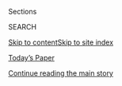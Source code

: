 <div id="app">

<div>

<div class="NYTAppHideMasthead css-1r6wvpq e1suatyy0">

<div class="section css-ui9rw0 e1suatyy2">

<div class="css-eph4ug er09x8g0">

<div class="css-6n7j50">

</div>

<span class="css-1dv1kvn">Sections</span>

<div class="css-10488qs">

<span class="css-1dv1kvn">SEARCH</span>

</div>

[Skip to content](#site-content)[Skip to site
index](#site-index)

</div>

<div class="css-10698na e1huz5gh0">

</div>

</div>

<div id="masthead-bar-one" class="section hasLinks css-15hmgas e1csuq9d3">

<div class="css-uqyvli e1csuq9d0">

</div>

<div class="css-1uqjmks e1csuq9d1">

</div>

<div class="css-9e9ivx">

[](https://myaccount.nytimes.com/auth/login?response_type=cookie&client_id=vi)

</div>

<div class="css-1bvtpon e1csuq9d2">

[Today’s Paper](https://www.nytimes.com/section/todayspaper)

</div>

</div>

</div>

</div>

<div data-aria-hidden="false">

<div id="site-content" data-role="main">

<div id="top-wrapper" class="css-15p45cc eaca97t0" type="top">

<div id="top-slug" class="css-19x0jxb eaca97t1" hidden="">

Advertisement

</div>

[Continue reading the main
story](#after-top)

<div class="ad top-wrapper" style="text-align:center;height:100%;display:block;min-height:90px">

<div id="top" class="place-ad" data-position="top" data-size-key="top">

</div>

</div>

<div id="after-top">

</div>

</div>

<div id="byline" class="section css-15h4p1b e9abtgs0">

<div class="css-1j21atc e1svk9qx1">

<div class="css-nfcc9b e1svk9qx3">

<div class="css-cnx41t">

![Portrait of Sarah
Almukhtar](https://static01.nyt.com/images/2019/10/04/reader-center/author-sarah-almukhtar/author-sarah-almukhtar-thumbLarge.png)

</div>

<div class="css-vl9dhg e1svk9qx5">

<div class="css-1nrhkj6 e1svk9qx6">

# Sarah Almukhtar

</div>

## <span></span>

Sarah Almukhtar is a graphics editor based in New York, where she
designs visual stories about the news. She studied architecture at the
New Jersey Institute of Technology and earned a master's degree in urban
planning from Columbia University. Ms. Almukhtar joined The New York
Times in 2015.

</div>

</div>

</div>

<div>

<div id="mid1-wrapper" class="css-1mn4oms eaca97t0" type="rank">

<div id="mid1-slug" class="css-1tag3rd eaca97t1">

Advertisement

</div>

[Continue reading the main
story](#after-mid1)

<div id="mid1" class="ad mid1-wrapper" style="text-align:center;height:100%;display:block">

</div>

<div id="after-mid1">

</div>

</div>

</div>

<div class="css-185go5a e1o5byef0">

<div class="css-15cbhtu">

  - [Latest](#stream-panel)
  - <span class="css-6n7j50">Search</span>
    <div class="control">
    <div class="label-container css-1dv1kvn">
    Search
    </div>
    <div class="css-wm4t3d">
    **<span id="clear-search-input" class="css-1dv1kvn">Clear this text
    input</span>
    </div>
    </div>
    <span class="css-1iovbfw"></span>

<div id="stream-panel" class="section css-8msx5b e1jz0cab1">

<div class="css-13mho3u">

1.  
    
    <div class="css-1cp3ece">
    
    <div class="css-1l4spti">
    
    [](/interactive/2020/03/21/us/coronavirus-us-cases-spread.html)
    
    <div class="css-79elbk">
    
    ![](https://static01.nyt.com/images/2020/03/21/us/coronavirus-us-cases-spread-promo-1584800081836/coronavirus-us-cases-spread-promo-1584800081836-thumbWide-v2.jpg?quality=75&auto=webp&disable=upscale)
    
    </div>
    
    ## Watch How the Coronavirus Spread Across the United States
    
    It’s been two months since the first confirmed case was reported in
    the United States. As testing expanded and the virus spread, the
    number of new cases has multiplied at a rapid pace.
    
    <div class="css-1nqbnmb ea5icrr0">
    
    By <span class="css-1n7hynb">Lazaro Gamio, Mitch Smith, Karen
    Yourish <span>and</span> Sarah
    Almukhtar</span>
    
    </div>
    
    </div>
    
    <div class="css-1lc2l26 e1xfvim33">
    
    </div>
    
    </div>

2.  
    
    <div class="css-1cp3ece">
    
    <div class="css-1l4spti">
    
    [](/2020/03/10/world/europe/greece-migrants-secret-site.html)
    
    <div class="css-79elbk">
    
    ![](https://static01.nyt.com/images/2020/03/06/world/greece-migrants-promo/greece-migrants-promo-thumbWide-v2.jpg?quality=75&auto=webp&disable=upscale)
    
    </div>
    
    ## ‘We Are Like Animals’: Inside Greece’s Secret Site for Migrants
    
    The extrajudicial center is one of several tactics Greece is using
    to prevent a repeat of the 2015 migration crisis.
    
    <div class="css-1nqbnmb ea5icrr0">
    
    By <span class="css-1n7hynb">Matina Stevis-Gridneff, Patrick
    Kingsley, Haley Willis, Sarah Almukhtar <span>and</span> Malachy
    Browne</span>
    
    </div>
    
    </div>
    
    <div class="css-1lc2l26 e1xfvim33">
    
    </div>
    
    </div>

3.  
    
    <div class="css-1cp3ece">
    
    <div class="css-1l4spti">
    
    [](/interactive/2020/03/02/us/politics/2020-super-tuesday-states.html)
    
    <div class="css-79elbk">
    
    ![](https://static01.nyt.com/images/2020/03/01/us/2020-super-tuesday-states-promo-1583117064408/2020-super-tuesday-states-promo-1583117064408-thumbWide.png?quality=75&auto=webp&disable=upscale)
    
    </div>
    
    ## Here’s What’s at Stake in Super Tuesday States
    
    A third of all available Democratic delegates will be awarded on
    Tuesday — perhaps the single most important day on the 2020 primary
    calendar. Here’s your guide.
    
    <div class="css-1nqbnmb ea5icrr0">
    
    By <span class="css-1n7hynb">Sarah Almukhtar, Alexander Burns,
    Thomas Kaplan, Lisa Lerer, Reid J. Epstein <span>and</span> Umi
    Syam</span>
    
    </div>
    
    </div>
    
    <div class="css-1lc2l26 e1xfvim33">
    
    </div>
    
    </div>

4.  
    
    <div class="css-1cp3ece">
    
    <div class="css-1l4spti">
    
    [](/interactive/2020/02/21/us/politics/democratic-fundraising-numbers-february.html)
    
    <div class="css-79elbk">
    
    ![](https://static01.nyt.com/images/2020/02/20/us/democratic-fundraising-numbers-february-promo-1582256389595/democratic-fundraising-numbers-february-promo-1582256389595-thumbWide-v3.png?quality=75&auto=webp&disable=upscale)
    
    </div>
    
    ## How Bloomberg Outspent His Rivals, and Sanders Outraised Them All
    
    By the end of January, Michael R. Bloomberg had spent more than four
    other leading Democratic candidates combined.
    
    <div class="css-1nqbnmb ea5icrr0">
    
    By <span class="css-1n7hynb">Sarah Almukhtar, Thomas Kaplan, K.K.
    Rebecca Lai <span>and</span> Rachel
    Shorey</span>
    
    </div>
    
    </div>
    
    <div class="css-1lc2l26 e1xfvim33">
    
    </div>
    
    </div>

5.  
    
    <div class="css-1cp3ece">
    
    <div class="css-1l4spti">
    
    [](/interactive/2020/02/19/us/elections/debate-speaking-time.html)
    
    <div class="css-79elbk">
    
    ![](https://static01.nyt.com/images/2020/02/19/us/debate-speaking-time-promo-1582153336966/debate-speaking-time-promo-1582153336966-thumbWide.jpg?quality=75&auto=webp&disable=upscale)
    
    </div>
    
    ## Which Candidates Got the Most Speaking Time in the Democratic Debate
    
    Senators Elizabeth Warren and Amy Klobuchar led the six candidates
    onstage.
    
    <div class="css-1nqbnmb ea5icrr0">
    
    By <span class="css-1n7hynb">Sarah Almukhtar, Weiyi Cai
    <span>and</span> Lauren
    Leatherby</span>
    
    </div>
    
    </div>
    
    <div class="css-1lc2l26 e1xfvim33">
    
    </div>
    
    </div>

6.  
    
    <div class="css-1cp3ece">
    
    <div class="css-1l4spti">
    
    [](/interactive/2020/02/07/us/elections/debate-speaking-time.html)
    
    <div class="css-79elbk">
    
    ![](https://static01.nyt.com/images/2020/02/06/us/debate-speaking-time-promo-1581017299502/debate-speaking-time-promo-1581017299502-thumbWide.jpg?quality=75&auto=webp&disable=upscale)
    
    </div>
    
    ## Which Candidates Got the Most Speaking Time in the Democratic Debate
    
    Senator Bernie Sanders and former Vice President Joseph R. Biden Jr.
    led the stage of seven candidates.Follow along live during the
    debate.
    
    <div class="css-1nqbnmb ea5icrr0">
    
    By <span class="css-1n7hynb">Sarah Almukhtar, Quoctrung Bui
    <span>and</span> Weiyi
    Cai</span>
    
    </div>
    
    </div>
    
    <div class="css-1lc2l26 e1xfvim33">
    
    </div>
    
    </div>

7.  
    
    <div class="css-1cp3ece">
    
    <div class="css-1l4spti">
    
    [](/interactive/2020/us/elections/delegate-count-primary-results.html)
    
    <div class="css-79elbk">
    
    ![](https://static01.nyt.com/images/2020/01/31/us/delegate-count-primary-results-promo-1580516316371/delegate-count-primary-results-promo-1580516316371-thumbWide-v80.png?quality=75&auto=webp&disable=upscale)
    
    </div>
    
    ## Democratic Delegate Count and Primary Election Results 2020
    
    See how many delegates are available in each state.
    
    <div class="css-1nqbnmb ea5icrr0">
    
    By <span class="css-1n7hynb">Lauren Leatherby <span>and</span> Sarah
    Almukhtar</span>
    
    </div>
    
    </div>
    
    <div class="css-1lc2l26 e1xfvim33">
    
    </div>
    
    </div>

8.  
    
    <div class="css-1cp3ece">
    
    <div class="css-1l4spti">
    
    [](/interactive/2020/02/01/us/elections/democratic-q4-fundraising.html)
    
    <div class="css-79elbk">
    
    ![](https://static01.nyt.com/images/2020/01/31/us/democratic-q4-fundraising-promo-1580527309552/democratic-q4-fundraising-promo-1580527309552-thumbWide-v4.jpg?quality=75&auto=webp&disable=upscale)
    
    </div>
    
    ## 2020 Democrats Went on a Spending Spree in the Final Months of 2019
    
    As the first nominating contests approached, Democratic presidential
    candidates spent millions on ads and staff in the fourth quarter of
    2019.
    
    <div class="css-1nqbnmb ea5icrr0">
    
    By <span class="css-1n7hynb">Sarah Almukhtar, Thomas Kaplan
    <span>and</span> Rachel
    Shorey</span>
    
    </div>
    
    </div>
    
    <div class="css-1lc2l26 e1xfvim33">
    
    </div>
    
    </div>

9.  
    
    <div class="css-1cp3ece">
    
    <div class="css-1l4spti">
    
    [](/interactive/2020/01/24/us/politics/presidential-primary-election-guide.html)
    
    <div class="css-79elbk">
    
    ![](https://static01.nyt.com/images/2020/01/22/us/politics/primary-election-guide-promostill/primary-election-guide-promostill-thumbWide.jpg?quality=75&auto=webp&disable=upscale)
    
    </div>
    
    ## Ready, Set, Vote: Here’s Everything You Need to Know for the 2020 Primaries
    
    The Iowa caucuses are around the corner. As you get ready for
    primary season, take a look at our cheat sheet on the race.
    
    <div class="css-1nqbnmb ea5icrr0">
    
    By <span class="css-1n7hynb">Sarah Almukhtar, Matt Flegenheimer, Umi
    Syam <span>and</span> Eden
    Weingart</span>
    
    </div>
    
    </div>
    
    <div class="css-1lc2l26 e1xfvim33">
    
    </div>
    
    </div>

10. 
    
    <div class="css-1cp3ece">
    
    <div class="css-1l4spti">
    
    [](/interactive/2020/01/03/world/middleeast/iraq-embassy-baghdad-airport-attack.html)
    
    <div class="css-79elbk">
    
    ![](https://static01.nyt.com/images/2020/01/02/world/middleeast/iraq-embassy-baghdad-airport-attack-1578026455663/iraq-embassy-baghdad-airport-attack-1578026455663-thumbWide-v13.png?quality=75&auto=webp&disable=upscale)
    
    </div>
    
    ## Maps: How the Confrontation Between the U.S. and Iran Escalated
    
    Here’s how the situation developed over the last two weeks.
    
    <div class="css-1nqbnmb ea5icrr0">
    
    By <span class="css-1n7hynb">Sarah Almukhtar, Falih Hassan, K.K.
    Rebecca Lai, Lauren Leatherby, Allison McCann, Anjali Singhvi
    <span>and</span> Jin Wu</span>
    
    </div>
    
    </div>
    
    <div class="css-1lc2l26 e1xfvim33">
    
    </div>
    
    </div>

<div class="css-13mho3u">

<div class="css-1t62hi8">

<div class="css-1stvaey">

Show
More

<div>

<div style="border:0;clip:rect(0 0 0 0);height:1px;margin:-1px;overflow:hidden;white-space:nowrap;padding:0;width:1px;position:absolute" data-role="log" data-aria-live="assertive">

</div>

<div style="border:0;clip:rect(0 0 0 0);height:1px;margin:-1px;overflow:hidden;white-space:nowrap;padding:0;width:1px;position:absolute" data-role="log" data-aria-live="assertive">

</div>

<div style="border:0;clip:rect(0 0 0 0);height:1px;margin:-1px;overflow:hidden;white-space:nowrap;padding:0;width:1px;position:absolute" data-role="log" data-aria-live="polite">

</div>

<div style="border:0;clip:rect(0 0 0 0);height:1px;margin:-1px;overflow:hidden;white-space:nowrap;padding:0;width:1px;position:absolute" data-role="log" data-aria-live="polite">

</div>

</div>

</div>

</div>

</div>

</div>

<div class="css-g6hk37 supplemental">

<div id="mid2-wrapper" class="css-10wkyv7 eaca97t0" type="lede">

<div id="mid2-slug" class="css-1tag3rd eaca97t1">

Advertisement

</div>

[Continue reading the main
story](#after-mid2)

<div id="mid2" class="ad mid2-wrapper" style="text-align:center;height:100%;display:block;min-height:250px">

</div>

<div id="after-mid2">

</div>

</div>

## Follow Elsewhere

<div class="module-body">

  - [**<span data-aria-hidden="true">sarahalmukhtar</span><span class="css-1dv1kvn">twitter
    page for sarahalmukhtar</span>](https://twitter.com/sarahalmukhtar)

</div>

## Feedback? Questions?

<div class="css-hftqp3">

Include your name, the article headline, and your message.

</div>

Email Author

</div>

</div>

</div>

</div>

</div>

</div>

## Site Index

<div>

</div>

## Site Information Navigation

  - [© <span>2020</span> <span>The New York Times
    Company</span>](https://help.nytimes.com/hc/en-us/articles/115014792127-Copyright-notice)

<!-- end list -->

  - [NYTCo](https://www.nytco.com/)
  - [Contact
    Us](https://help.nytimes.com/hc/en-us/articles/115015385887-Contact-Us)
  - [Work with us](https://www.nytco.com/careers/)
  - [Advertise](https://nytmediakit.com/)
  - [T Brand Studio](http://www.tbrandstudio.com/)
  - [Your Ad
    Choices](https://www.nytimes.com/privacy/cookie-policy#how-do-i-manage-trackers)
  - [Privacy](https://www.nytimes.com/privacy)
  - [Terms of
    Service](https://help.nytimes.com/hc/en-us/articles/115014893428-Terms-of-service)
  - [Terms of
    Sale](https://help.nytimes.com/hc/en-us/articles/115014893968-Terms-of-sale)
  - [Site
    Map](https://spiderbites.nytimes.com)
  - [Help](https://help.nytimes.com/hc/en-us)
  - [Subscriptions](https://www.nytimes.com/subscription?campaignId=37WXW)

</div>

</div>
